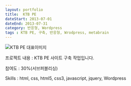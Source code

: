```yaml
---
layout: portfolio
title:  KTB PE
dateStart: 2013-07-01
dateEnd: 2013-07-31
category: 반응형, Wordpress
tags : KTB PE, 구축, 반응형, Wrodpress, metabrain
---
```


![KTB PE 대표이미지](/jkw/portfolio/images/ktb-pe/img01.jpg)


프로젝트 내용
: KTB PE 사이트 구축 작업입니다.

참여도
: 30%(서브퍼블리싱)

Skills
: html, css, html5, css3, javascript, jquery, Wordpress
